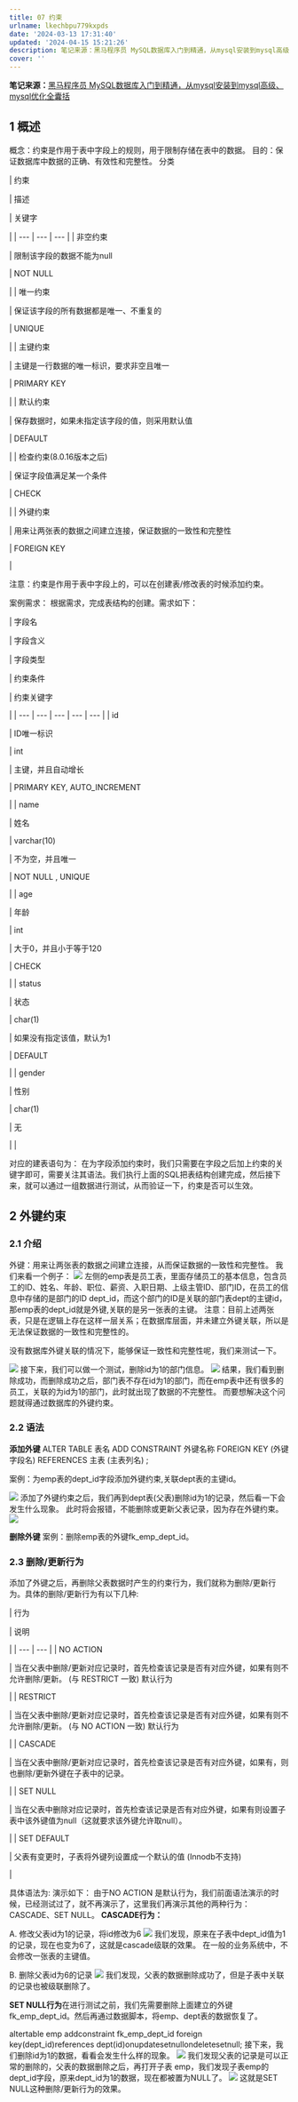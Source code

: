 ```yaml
---
title: 07 约束
urlname: lkechbpu779kxpds
date: '2024-03-13 17:31:40'
updated: '2024-04-15 15:21:26'
description: 笔记来源：黑马程序员 MySQL数据库入门到精通，从mysql安装到mysql高级、mysql优化全囊括1 概述概念：约束是作用于表中字段上的规则，用于限制存储在表中的数据。 目的：保证数据库中数据的正确、有效性和完整性。分类约束描述关键字非空约束限制该字段的数据不能为nullNOT NULL...
cover: ''
---
```

**笔记来源：**[黑马程序员 MySQL数据库入门到精通，从mysql安装到mysql高级、mysql优化全囊括](https://www.bilibili.com/video/BV1Kr4y1i7ru/?spm_id_from=333.337.search-card.all.click&vd_source=e8046ccbdc793e09a75eb61fe8e84a30)

## **1 概述**

概念：约束是作用于表中字段上的规则，用于限制存储在表中的数据。 目的：保证数据库中数据的正确、有效性和完整性。
分类

| 约束

 | 描述

 | 关键字

 |
| --- | --- | --- |
| 非空约束

 | 限制该字段的数据不能为null

 | NOT NULL

 |
| 唯一约束

 | 保证该字段的所有数据都是唯一、不重复的

 | UNIQUE

 |
| 主键约束

 | 主键是一行数据的唯一标识，要求非空且唯一

 | PRIMARY KEY

 |
| 默认约束

 | 保存数据时，如果未指定该字段的值，则采用默认值

 | DEFAULT

 |
| 检查约束(8.0.16版本之后)

 | 保证字段值满足某一个条件

 | CHECK

 |
| 外键约束

 | 用来让两张表的数据之间建立连接，保证数据的一致性和完整性

 | FOREIGN KEY

 |

注意：约束是作用于表中字段上的，可以在创建表/修改表的时候添加约束。

案例需求： 根据需求，完成表结构的创建。需求如下：

| 字段名

 | 字段含义

 | 字段类型

 | 约束条件

 | 约束关键字

 |
| --- | --- | --- | --- | --- |
| id

 | ID唯一标识

 | int

 | 主键，并且自动增长

 | PRIMARY KEY, AUTO_INCREMENT

 |
| name

 | 姓名

 | varchar(10)

 | 不为空，并且唯一

 | NOT NULL , UNIQUE

 |
| age

 | 年龄

 | int

 | 大于0，并且小于等于120

 | CHECK

 |
| status

 | 状态

 | char(1)

 | 如果没有指定该值，默认为1

 | DEFAULT

 |
| gender

 | 性别

 | char(1)

 | 无

 |  |

对应的建表语句为：
在为字段添加约束时，我们只需要在字段之后加上约束的关键字即可，需要关注其语法。我们执行上面的SQL把表结构创建完成，然后接下来，就可以通过一组数据进行测试，从而验证一下，约束是否可以生效。

## **2 外键约束**
### **2.1 介绍**

外键：用来让两张表的数据之间建立连接，从而保证数据的一致性和完整性。 我们来看一个例子： 
![](https://www.yuque.com/api/filetransfer/images?url=https%3A%2F%2Fimg2022.cnblogs.com%2Fblog%2F2217415%2F202205%2F2217415-20220505203047726-1669191038.png&sign=4f83d9374576fb1bcd4f8e189a1a2b83c5f9a81d1208a252555c5e1a11442af4#from=url&id=uFyzH&originHeight=307&originWidth=1311&originalType=binary&ratio=1.2395833730697632&rotation=0&showTitle=false&status=done&style=none&title=)
左侧的emp表是员工表，里面存储员工的基本信息，包含员工的ID、姓名、年龄、职位、薪资、入职日期、上级主管ID、部门ID，在员工的信息中存储的是部门的ID dept_id，而这个部门的ID是关联的部门表dept的主键id，那emp表的dept_id就是外键,关联的是另一张表的主键。
注意：目前上述两张表，只是在逻辑上存在这样一层关系；在数据库层面，并未建立外键关联，所以是无法保证数据的一致性和完整性的。

没有数据库外键关联的情况下，能够保证一致性和完整性呢，我们来测试一下。

![](https://www.yuque.com/api/filetransfer/images?url=https%3A%2F%2Fimg2022.cnblogs.com%2Fblog%2F2217415%2F202205%2F2217415-20220505203439165-1280996127.png&sign=686d3601b6931d989164d8f2946c2c9f6f111129688d2dd12fb604405c893a75#from=url&id=X78Ud&originHeight=283&originWidth=1282&originalType=binary&ratio=1.2395833730697632&rotation=0&showTitle=false&status=done&style=none&title=)
接下来，我们可以做一个测试，删除id为1的部门信息。 
![](https://www.yuque.com/api/filetransfer/images?url=https%3A%2F%2Fimg2022.cnblogs.com%2Fblog%2F2217415%2F202205%2F2217415-20220505203715259-1246327293.png&sign=1700c044bcd8679e88d758a8442e15aa03e4935bc4a261f73429f7e819fa6e4a#from=url&id=z9sLN&originHeight=326&originWidth=1413&originalType=binary&ratio=1.2395833730697632&rotation=0&showTitle=false&status=done&style=none&title=)
结果，我们看到删除成功，而删除成功之后，部门表不存在id为1的部门，而在emp表中还有很多的员工，关联的为id为1的部门，此时就出现了数据的不完整性。 而要想解决这个问题就得通过数据库的外键约束。
### **2.2 语法**

**添加外键**
ALTER TABLE 表名 ADD CONSTRAINT 外键名称 FOREIGN KEY (外键字段名) REFERENCES 主表 (主表列名) ;

案例：为emp表的dept_id字段添加外键约束,关联dept表的主键id。

![](https://www.yuque.com/api/filetransfer/images?url=https%3A%2F%2Fimg2022.cnblogs.com%2Fblog%2F2217415%2F202205%2F2217415-20220505204042811-504659694.png&sign=374847260492963737f0a27a20bfe5285a48e7511b486817a1f35e6258b2bf48#from=url&id=bVqsC&originHeight=290&originWidth=1314&originalType=binary&ratio=1.2395833730697632&rotation=0&showTitle=false&status=done&style=none&title=)
添加了外键约束之后，我们再到dept表(父表)删除id为1的记录，然后看一下会发生什么现象。 此时将会报错，不能删除或更新父表记录，因为存在外键约束。 
![](https://www.yuque.com/api/filetransfer/images?url=https%3A%2F%2Fimg2022.cnblogs.com%2Fblog%2F2217415%2F202205%2F2217415-20220505204106153-1924570526.png&sign=e11e47ddbd66ca9e5b3e6ad400614642e74306c4fd42d82edc9b6470e8ff3b77#from=url&id=ARVCD&originHeight=92&originWidth=1263&originalType=binary&ratio=1.2395833730697632&rotation=0&showTitle=false&status=done&style=none&title=)

**删除外键**
案例：删除emp表的外键fk_emp_dept_id。

### **2.3 删除/更新行为**

添加了外键之后，再删除父表数据时产生的约束行为，我们就称为删除/更新行为。具体的删除/更新行为有以下几种:

| 行为

 | 说明

 |
| --- | --- |
| NO ACTION

 | 当在父表中删除/更新对应记录时，首先检查该记录是否有对应外键，如果有则不允许删除/更新。 (与 RESTRICT 一致) 默认行为

 |
| RESTRICT

 | 当在父表中删除/更新对应记录时，首先检查该记录是否有对应外键，如果有则不允许删除/更新。 (与 NO ACTION 一致) 默认行为

 |
| CASCADE

 | 当在父表中删除/更新对应记录时，首先检查该记录是否有对应外键，如果有，则也删除/更新外键在子表中的记录。

 |
| SET NULL

 | 当在父表中删除对应记录时，首先检查该记录是否有对应外键，如果有则设置子表中该外键值为null（这就要求该外键允许取null）。

 |
| SET DEFAULT

 | 父表有变更时，子表将外键列设置成一个默认的值 (Innodb不支持)

 |

具体语法为:
演示如下： 由于NO ACTION 是默认行为，我们前面语法演示的时候，已经测试过了，就不再演示了，这里我们再演示其他的两种行为：CASCADE、SET NULL。 
**CASCADE行为：**

A. 修改父表id为1的记录，将id修改为6 
![](https://www.yuque.com/api/filetransfer/images?url=https%3A%2F%2Fimg2022.cnblogs.com%2Fblog%2F2217415%2F202205%2F2217415-20220505205043208-666635617.png&sign=7859cd205783b56c1af2f91d4af21a7ba32cf986101259fe92da4869febcd426#from=url&id=zhHft&originHeight=239&originWidth=1252&originalType=binary&ratio=1.2395833730697632&rotation=0&showTitle=false&status=done&style=none&title=)
我们发现，原来在子表中dept_id值为1的记录，现在也变为6了，这就是cascade级联的效果。
在一般的业务系统中，不会修改一张表的主键值。

B. 删除父表id为6的记录 
![](https://www.yuque.com/api/filetransfer/images?url=https%3A%2F%2Fimg2022.cnblogs.com%2Fblog%2F2217415%2F202205%2F2217415-20220505205121984-2075327203.png&sign=dfb40db2668743193b1aee5ac01d9382391dcd9e363768d968c560114c4b6706#from=url&id=ZaUAw&originHeight=207&originWidth=1346&originalType=binary&ratio=1.2395833730697632&rotation=0&showTitle=false&status=done&style=none&title=)
我们发现，父表的数据删除成功了，但是子表中关联的记录也被级联删除了。

**SET NULL行为**在进行测试之前，我们先需要删除上面建立的外键 fk_emp_dept_id。然后再通过数据脚本，将emp、dept表的数据恢复了。

altertable emp addconstraint fk_emp_dept_id foreign key(dept_id)references dept(id)onupdatesetnullondeletesetnull;
接下来，我们删除id为1的数据，看看会发生什么样的现象。 
![](https://www.yuque.com/api/filetransfer/images?url=https%3A%2F%2Fimg2022.cnblogs.com%2Fblog%2F2217415%2F202205%2F2217415-20220505205228188-1424710802.png&sign=b9fa5b72937bd22bc4e74df0e9c85a208d2ccba5ad01c38e574307eeb6e81e2c#from=url&id=ZXuAr&originHeight=450&originWidth=1292&originalType=binary&ratio=1.2395833730697632&rotation=0&showTitle=false&status=done&style=none&title=)
我们发现父表的记录是可以正常的删除的，父表的数据删除之后，再打开子表 emp，我们发现子表emp的dept_id字段，原来dept_id为1的数据，现在都被置为NULL了。 
![](https://www.yuque.com/api/filetransfer/images?url=https%3A%2F%2Fimg2022.cnblogs.com%2Fblog%2F2217415%2F202205%2F2217415-20220505205255959-770373908.png&sign=522e02e4be04d427caf938b4dc53dfe0dcb38b872b1b2100f7eb68ac2ea3ffa8#from=url&id=eGJwp&originHeight=299&originWidth=1288&originalType=binary&ratio=1.2395833730697632&rotation=0&showTitle=false&status=done&style=none&title=)
这就是SET NULL这种删除/更新行为的效果。
